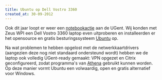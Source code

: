 ```yaml
---
title: Ubuntu op Dell Vostro 3360
created_at: 30-09-2012
---
```


Ook dit jaar loopt er weer een [notebookactie](https://chaos.ugent.be/notebook/indexrun.html) aan de UGent. Wij konden met Zeus WPI een Dell Vostro 3360 laptop even uitproberen en installeerden er het opensource en gratis besturingssysteem [Ubuntu](https://www.ubuntu.com) op.

Na wat problemen te hebben opgelost met de netwerkkaartdrivers (aangezien deze nog niet standaard ondersteund wordt) hebben we de laptop ook volledig UGent-ready gemaakt: VPN opgezet en Citrix geconfigureerd, zodat programma's van [Athena](https://athena.ugent.be) gebruikt kunnen worden. Op deze manier vormt Ubuntu een volwaardig, open en gratis alternatief voor Windows.